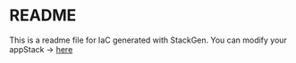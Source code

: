 # README
This is a readme file for IaC generated with StackGen.
You can modify your appStack -> [here](http://main.dev.stackgen.com/appstacks/0ac87470-340b-4be2-8c66-89d1183d3031)
